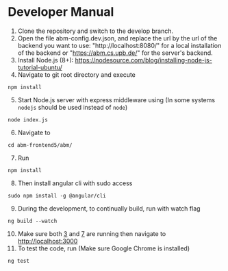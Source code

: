 # Developer Manual
1) Clone the repository and switch to the develop branch.
2) Open the file abm-config.dev.json, and replace the url by the url of the backend you want to use: "http://localhost:8080/" for a local installation of the backend or "https://abm.cs.upb.de/" for the server's backend.
3) Install Node.js (8+): https://nodesource.com/blog/installing-node-js-tutorial-ubuntu/
4) Navigate to git root directory and execute

```
npm install
```
5) <a name="in1"></a>Start Node.js server with express middleware using (In some systems `nodejs` should be used instead of `node`)

```
node index.js
```
6) Navigate to 
```
cd abm-frontend5/abm/
```
7) Run
```
npm install
```
8) Then install angular cli with sudo access
```
sudo npm install -g @angular/cli
```
9) <a name="in2"></a> During the development, to continually build, run with watch flag
```
ng build --watch
```
10) Make sure both [3](#in1) and [7](#in2) are running then navigate to [http://localhost:3000](http://localhost:3000)
11) To test the code, run (Make sure Google Chrome is installed) 
```
ng test
```
